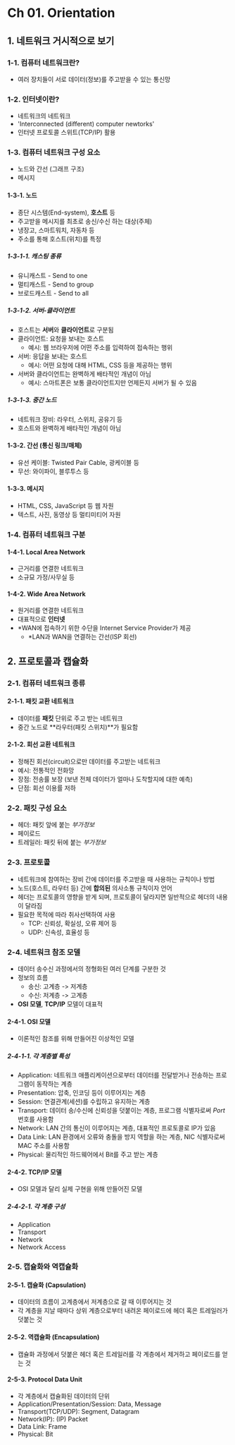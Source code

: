 # Ch 01. Orientation

## 1. 네트워크 거시적으로 보기

### 1-1. 컴퓨터 네트워크란?

- 여러 장치들이 서로 데이터(정보)를 주고받을 수 있는 통신망

### 1-2. 인터넷이란?

- 네트워크의 네트워크
- 'Interconnected (different) computer newtorks'
- 인터넷 프로토콜 스위트(TCP/IP) 활용

### 1-3. 컴퓨터 네트워크 구성 요소

- 노드와 간선 (그래프 구조)
- 메시지

#### 1-3-1. 노드

- 종단 시스템(End-system), **호스트** 등
- 주고받을 메시지를 최초로 송신/수신 하는 대상(주체)
- 냉장고, 스마트워치, 자동차 등
- 주소를 통해 호스트(위치)를 특정

##### 1-3-1-1. 캐스팅 종류

- 유니캐스트 - Send to one
- 멀티캐스트 - Send to group
- 브로드캐스트 - Send to all

##### 1-3-1-2. 서버-클라이언트

- 호스트는 **서버**와 **클라이언트**로 구분됨
- 클라이언트: 요청을 보내는 호스트
  - 예시: 웹 브라우저에 어떤 주소를 입력하여 접속하는 행위
- 서버: 응답을 보내는 호스트
  - 예시: 어떤 요청에 대해 HTML, CSS 등을 제공하는 행위
- 서버와 클라이언트는 완벽하게 배타적인 개념이 아님
  - 예시: 스마트폰은 보통 클라이언트지만 언제든지 서버가 될 수 있음

##### 1-3-1-3. 중간 노드

- 네트워크 장비: 라우터, 스위치, 공유기 등
- 호스트와 완벽하게 배타적인 개념이 아님

#### 1-3-2. 간선 (통신 링크/매체)

- 유선 케이블: Twisted Pair Cable, 광케이블 등
- 무선: 와이파이, 블루투스 등

#### 1-3-3. 메시지

- HTML, CSS, JavaScript 등 웹 자원
- 텍스트, 사진, 동영상 등 멀티미티어 자원

### 1-4. 컴퓨터 네트워크 구분

#### 1-4-1. Local Area Network

- 근거리를 연결한 네트워크
- 소규묘 가정/사무실 등

#### 1-4-2. Wide Area Network

- 원거리를 연결한 네트워크
- 대표적으로 **인터넷**
- \*WAN에 접속하기 위한 수단을 Internet Service Provider가 제공
  - \*LAN과 WAN을 연결하는 간선(ISP 회선)

## 2. 프로토콜과 캡슐화

### 2-1. 컴퓨터 네트워크 종류

#### 2-1-1. 패킷 교환 네트워크

- 데이터를 **패킷** 단위로 주고 받는 네트워크
- 중간 노드로 **라우터(패킷 스위치)**가 필요함

#### 2-1-2. 회선 교환 네트워크

- 정해진 회선(circuit)으로만 데이터를 주고받는 네트워크
- 예시: 전통적인 전화망
- 장점: 전송률 보장 (보낸 전체 데이터가 얼마나 도착할지에 대한 예측)
- 단점: 회선 이용률 저하

### 2-2. 패킷 구성 요소

- 헤더: 패킷 앞에 붙는 _부가정보_
- 페이로드
- 트레일러: 패킷 뒤에 붙는 _부가정보_

### 2-3. 프로토콜

- 네트워크에 참여하는 장비 간에 데이터를 주고받을 때 사용하는 규칙이나 방법
- 노드(호스트, 라우터 등) 간에 **합의된** 의사소통 규칙이자 언어
- 헤더는 프로토콜의 영향을 받게 되며, 프로토콜이 달라지면 일반적으로 헤더의 내용이 달라짐
- 필요한 목적에 따라 취사선택하여 사용
  - TCP: 신뢰성, 확실성, 오류 제어 등
  - UDP: 신속성, 효율성 등

### 2-4. 네트워크 참조 모델

- 데이터 송수신 과정에서의 정형화된 여러 단계를 구분한 것
- 정보의 흐름
  - 송신: 고계층 -> 저계층
  - 수신: 저계층 -> 고계층
- **OSI 모델**, **TCP/IP** 모델이 대표적

#### 2-4-1. OSI 모델

- 이론적인 참조를 위해 만들어진 이상적인 모델

##### 2-4-1-1. 각 계층별 특성

- Application: 네트워크 애플리케이션으로부터 데이터를 전달받거나 전송하는 프로그램이 동작하는 계층
- Presentation: 압축, 인코딩 등이 이루어지는 계층
- Session: 연결관계(세션)를 수립하고 유지하는 계층
- Transport: 데이터 송/수신에 신뢰성을 덧붙이는 계층, 프로그램 식별자로써 _Port_ 번호를 사용함
- Network: LAN 간의 통신이 이루어지는 계층, 대표적인 프로토콜로 IP가 있음
- Data Link: LAN 환경에서 오류와 충돌을 방지 역할을 하는 계층, NIC 식별자로써 MAC 주소를 사용함
- Physical: 물리적인 하드웨어에서 Bit를 주고 받는 계층

#### 2-4-2. TCP/IP 모델

- OSI 모델과 달리 실제 구현을 위해 만들어진 모델

##### 2-4-2-1. 각 계층 구성

- Application
- Transport
- Network
- Network Access

### 2-5. 캡슐화와 역캡슐화

#### 2-5-1. 캡슐화 (Capsulation)

- 데이터의 흐름이 고계층에서 저계층으로 갈 때 이루어지는 것
- 각 계층을 지날 때마다 상위 계층으로부터 내려온 페이로드에 헤더 혹은 트레일러가 덧붙는 것

#### 2-5-2. 역캡슐화 (Encapsulation)

- 캡슐화 과정에서 덧붙은 헤더 혹은 트레일러를 각 계층에서 제거하고 페이로드를 얻는 것

#### 2-5-3. Protocol Data Unit

- 각 계층에서 캡슐화된 데이터의 단위
- Application/Presentation/Session: Data, Message
- Transport(TCP/UDP): Segment, Datagram
- Network(IP): (IP) Packet
- Data Link: Frame
- Physical: Bit
